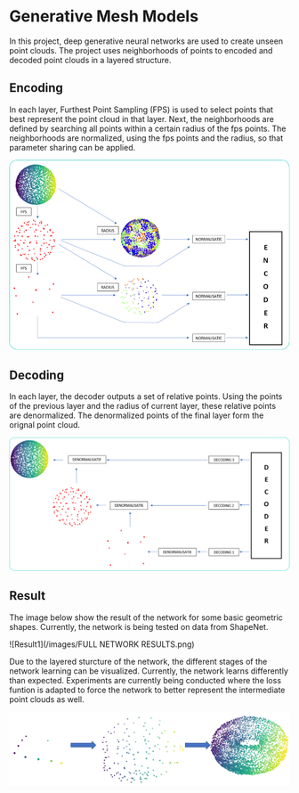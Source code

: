 # Generative Mesh Models
In this project, deep generative neural networks are used to create unseen point clouds.
The project uses neighborhoods of points to encoded and decoded point clouds in a layered structure.

## Encoding
In each layer, Furthest Point Sampling (FPS) is used to select points that best represent the point cloud in that layer. Next, the neighborhoods are defined by searching all points within a certain radius of the fps points. The neighborhoods are normalized, using the fps points and the radius, so that parameter sharing can be applied.

![Encoder](/images/Encoding.png)


## Decoding
In each layer, the decoder outputs a set of relative points. Using the points of the previous layer and the radius of current layer, these relative points are denormalized. The denormalized points of the final layer form the orignal point cloud.

![Decoder](/images/Decoding.png)

## Result
The image below show the result of the network for some basic geometric shapes. Currently, the network is being tested on data from ShapeNet.

![Result1](/images/FULL NETWORK RESULTS.png)

Due to the layered sturcture of the network, the different stages of the network learning can be visualized. Currently, the network learns differently than expected. Experiments are currently being conducted where the loss funtion is adapted to force the network to better represent the intermediate point clouds as well.

![Result2](/images/TORUS.png)




